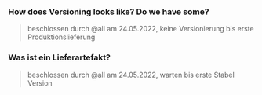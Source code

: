 ### How does Versioning looks like? Do we have some?
> beschlossen durch @all am 24.05.2022, keine Versionierung bis erste Produktionslieferung

### Was ist ein Lieferartefakt?
> beschlossen durch @all am 24.05.2022, warten bis erste Stabel Version
